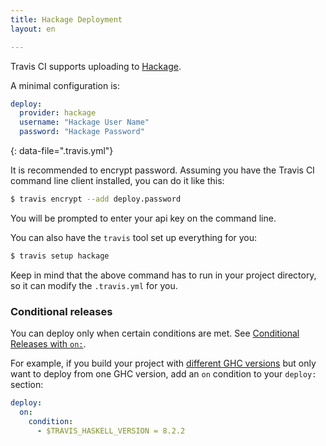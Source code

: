 ```yaml
---
title: Hackage Deployment
layout: en

---
```


Travis CI supports uploading to [Hackage](https://hackage.haskell.org/).

A minimal configuration is:

```yaml
deploy:
  provider: hackage
  username: "Hackage User Name"
  password: "Hackage Password"
```
{: data-file=".travis.yml"}

It is recommended to encrypt password.
Assuming you have the Travis CI command line client installed, you can do it like this:

```bash
$ travis encrypt --add deploy.password
```

You will be prompted to enter your api key on the command line.

You can also have the `travis` tool set up everything for you:

```bash
$ travis setup hackage
```

Keep in mind that the above command has to run in your project directory, so it can modify the `.travis.yml` for you.

### Conditional releases

You can deploy only when certain conditions are met.
See [Conditional Releases with `on:`](/user/deployment#conditional-releases-with-on).

For example, if you build your project with [different GHC versions](/user/languages/haskell/#specifying-haskell-compiler-versions) but only want to deploy from one GHC version, add an `on` condition to your `deploy:` section:

```yaml
deploy:
  on:
    condition:
      - $TRAVIS_HASKELL_VERSION = 8.2.2
```
